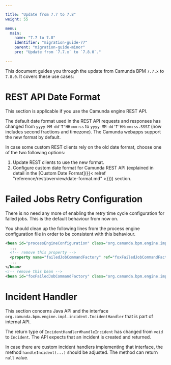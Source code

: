 ```yaml
---

title: "Update from 7.7 to 7.8"
weight: 55

menu:
  main:
    name: "7.7 to 7.8"
    identifier: "migration-guide-77"
    parent: "migration-guide-minor"
    pre: "Update from `7.7.x` to `7.8.0`."

---
```


This document guides you through the update from Camunda BPM `7.7.x` to `7.8.0`. It covers these use cases:

# REST API Date Format

This section is applicable if you use the Camunda engine REST API.

The default date format used in the REST API requests and responses has changed from `yyyy-MM-dd'T'HH:mm:ss` to `yyyy-MM-dd'T'HH:mm:ss.SSSZ` (now includes second fractions and timezone). 
The Camunda webapps support the new format by default.

In case some custom REST clients rely on the old date format, choose one of the two following options:

1. Update REST clients to use the new format.
2. Configure custom date format for Camunda REST API (explained in detail in the [Custom Date Format]({{< relref "reference/rest/overview/date-format.md" >}})) section.

# Failed Jobs Retry Configuration

There is no need any more of enabling the retry time cycle configuration for failed jobs. This is the default behaviour from now on.

You should clean up the following lines from the process engine configuration file in order to be consistent with this behaviour.

```xml
<bean id="processEngineConfiguration" class="org.camunda.bpm.engine.impl.cfg.StandaloneInMemProcessEngineConfiguration">
  ...
  <!-- remove this property -->
  <property name="failedJobCommandFactory" ref="foxFailedJobCommandFactory" />
  ...
</bean>
<!-- remove this bean -->
<bean id="foxFailedJobCommandFactory" class="org.camunda.bpm.engine.impl.jobexecutor.FoxFailedJobCommandFactory" />
```

# Incident Handler

This section concerns Java API and the interface `org.camunda.bpm.engine.impl.incident.IncidentHandler` that is part of internal API.

The return type of `IncidentHandler#handleIncident` has changed from `void` to `Incident`. The API expects that an incident is created and returned.

In case there are custom incident handlers implementing that interface, the method `handleIncident(...)` should be adjusted. The method can return `null` value.
